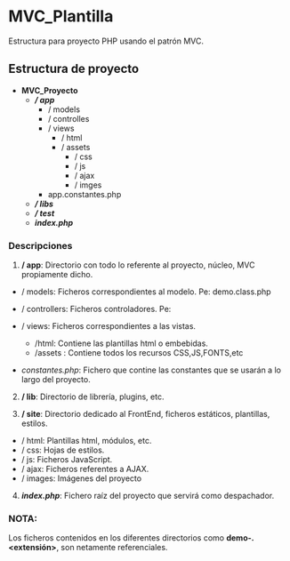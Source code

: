 # MVC_Plantilla
Estructura para proyecto PHP usando el patrón MVC.

## Estructura de proyecto

- **MVC_Proyecto** 
  - ***/ app***			
    - / models	
    - / controlles		
    - / views
      - / html
      - / assets		
        - / css			
        - / js		
        - / ajax			
        - / imges				
    - app.constantes.php		
  - ***/ libs***		
  - ***/ test***			
  - ***index.php***

### Descripciones

1. **/ app**: Directorio con todo lo referente al proyecto, núcleo, MVC propiamente dicho.

  - / models: Ficheros correspondientes al modelo. Pe: demo.class.php
    
  - / controllers: Ficheros controladores. Pe: 
    
  - / views: Ficheros correspondientes a las vistas.
    - /html: Contiene las plantillas html o embebidas.
    - /assets : Contiene todos los recursos CSS,JS,FONTS,etc
    
  - *constantes.php*: Fichero que contine las constantes que se usarán a lo largo del proyecto.		
    
2. **/ lib**: Directorio de librería, plugins, etc.

3. **/ site**: Directorio dedicado al FrontEnd, ficheros estáticos, plantillas, estilos.

  - / html: Plantillas html, módulos, etc.		
  - / css: Hojas de estilos.			
  - / js: Ficheros JavaScript. 		
  - / ajax: Ficheros referentes a AJAX.			
  - / images: Imágenes del proyecto
  
4. ***index.php***: Fichero raíz del proyecto que servirá como despachador.

### NOTA:
Los ficheros contenidos en los diferentes directorios como **demo-<titulo>.<extensión>**, son netamente referenciales.
